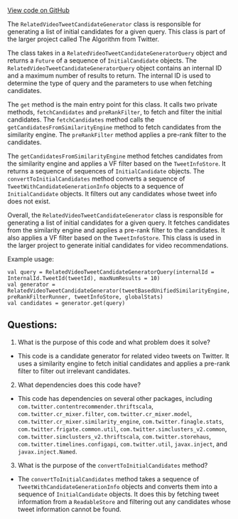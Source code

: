 [View code on GitHub](https://github.com/misbahsy/the-algorithm/cr-mixer/server/src/main/scala/com/twitter/cr_mixer/candidate_generation/RelatedVideoTweetCandidateGenerator.scala)

The `RelatedVideoTweetCandidateGenerator` class is responsible for generating a list of initial candidates for a given query. This class is part of the larger project called The Algorithm from Twitter. 

The class takes in a `RelatedVideoTweetCandidateGeneratorQuery` object and returns a `Future` of a sequence of `InitialCandidate` objects. The `RelatedVideoTweetCandidateGeneratorQuery` object contains an internal ID and a maximum number of results to return. The internal ID is used to determine the type of query and the parameters to use when fetching candidates. 

The `get` method is the main entry point for this class. It calls two private methods, `fetchCandidates` and `preRankFilter`, to fetch and filter the initial candidates. The `fetchCandidates` method calls the `getCandidatesFromSimilarityEngine` method to fetch candidates from the similarity engine. The `preRankFilter` method applies a pre-rank filter to the candidates. 

The `getCandidatesFromSimilarityEngine` method fetches candidates from the similarity engine and applies a VF filter based on the `TweetInfoStore`. It returns a sequence of sequences of `InitialCandidate` objects. The `convertToInitialCandidates` method converts a sequence of `TweetWithCandidateGenerationInfo` objects to a sequence of `InitialCandidate` objects. It filters out any candidates whose tweet info does not exist. 

Overall, the `RelatedVideoTweetCandidateGenerator` class is responsible for generating a list of initial candidates for a given query. It fetches candidates from the similarity engine and applies a pre-rank filter to the candidates. It also applies a VF filter based on the `TweetInfoStore`. This class is used in the larger project to generate initial candidates for video recommendations. 

Example usage:

```
val query = RelatedVideoTweetCandidateGeneratorQuery(internalId = InternalId.TweetId(tweetId), maxNumResults = 10)
val generator = RelatedVideoTweetCandidateGenerator(tweetBasedUnifiedSimilarityEngine, preRankFilterRunner, tweetInfoStore, globalStats)
val candidates = generator.get(query)
```
## Questions: 
 1. What is the purpose of this code and what problem does it solve?
- This code is a candidate generator for related video tweets on Twitter. It uses a similarity engine to fetch initial candidates and applies a pre-rank filter to filter out irrelevant candidates.
2. What dependencies does this code have?
- This code has dependencies on several other packages, including `com.twitter.contentrecommender.thriftscala`, `com.twitter.cr_mixer.filter`, `com.twitter.cr_mixer.model`, `com.twitter.cr_mixer.similarity_engine`, `com.twitter.finagle.stats`, `com.twitter.frigate.common.util`, `com.twitter.simclusters_v2.common`, `com.twitter.simclusters_v2.thriftscala`, `com.twitter.storehaus`, `com.twitter.timelines.configapi`, `com.twitter.util`, `javax.inject`, and `javax.inject.Named`.
3. What is the purpose of the `convertToInitialCandidates` method?
- The `convertToInitialCandidates` method takes a sequence of `TweetWithCandidateGenerationInfo` objects and converts them into a sequence of `InitialCandidate` objects. It does this by fetching tweet information from a `ReadableStore` and filtering out any candidates whose tweet information cannot be found.